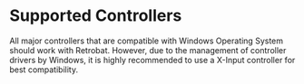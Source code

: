 # Supported Controllers

All major controllers that are compatible with Windows Operating System should work with Retrobat. However, due to the management of controller drivers by Windows, it is highly recommended to use a X-Input controller for best compatibility.

